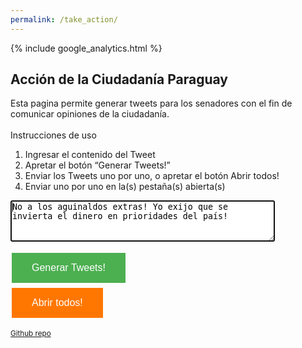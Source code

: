 ```yaml
---
permalink: /take_action/
---
```


<html>
<head>
<!--  Para ke kieres ver mi kodigo feo? -->
{% include google_analytics.html %}

<style>
.button {
    background-color: #4CAF50;
    border: none;
    color: white;
    padding: 15px 32px;
    text-align: center;
    text-decoration: none;
    display: inline-block;
    font-size: 16px;
    margin: 4px 2px;
    cursor: pointer;
    vertical-align: top;
}
.button2 {
    background-color: #FF7700;
    border: none;
    color: white;
    padding: 15px 32px;
    text-align: center;
    text-decoration: none;
    display: inline-block;
    font-size: 16px;
    margin: 4px 2px;
    cursor: pointer;
}
</style>
</head>
<body>

<h2>Acción de la Ciudadanía Paraguay</h2>
Esta pagina permite generar tweets para los senadores con el fin de comunicar opiniones de la ciudadanía.
<br><br>
Instrucciones de uso
<ol>
  <li>Ingresar el contenido del Tweet</li>
  <li>Apretar el botón “Generar Tweets!”</li>
  <li>Enviar los Tweets uno por uno, o apretar el botón Abrir todos!</li>
  <li>Enviar uno por uno en la(s) pestaña(s) abierta(s)</li>
</ol>

<textarea name='fname' class='tweetinput' id='tweetinput' rows="4" cols="50" maxlength="110" autofocus>No a los aguinaldos extras! Yo exijo que se invierta el dinero en prioridades del país!
</textarea>

<button class="button" type="button" onclick="generar_tweets()">Generar Tweets!</button>
<br>
<button class="button2" type="button" onclick="open_all()">Abrir todos!</button>

<div id="container"></div>


<small><a href="https://github.com/Karlheinzniebuhr/take_action">Github repo</a></small>
<script>
window.onload = document.getElementById('tweetinput').select();
var senadores = "@AbdonMiguel @ArnoldoWiens @BlancaChiarajm @BlasLlanoPy @CarlosAAmarilla @carlosfilizzola @carlosnunezag @Castiglioni_L @desimasi2 @enzocardozoj @esperanza_py @FSilvaFacetti @GiuzzioArnaldo @HugoRicher_ @law_senador @LilianSamaniego @lugo_py @MaritoAbdo @mirtagusinky @ovelar_blanca @PETTA08 @Pykare @SenadoresPy @senadorMLopezP @SixtoPereira @victorbogadopy @zulmagomezc @EmiliaAlfaro @EnriBacchetta @YoyitoFranco @KaleGalaverna @blmignarro @OsorioDerlis @TitoSaguier @Cachito_Salomon";
var diputados = "@anchoramirez @HVelazquez2015 @dipDEcclesiis @PilarDeParedes @DiputadaBlancaV @DiputadoOGD @canindeyu_14 @dipLaloVillalba @Miguedpcgzu @PedroAlliana @AmadoFlorentin @OLGAdiputada @DipPedroBritos @arieloviedo @FabiolaOviedo @DipVictorRios @dipeacosta @JoseMariaIbanez @CynthiaTarrago @BuzarquisA @canusapy @Nestor_Ferrer @romeroroaramon @DionisioAmarill @clementebarrios @ElioCabralPy @Dany_Durand @RocioCasco2 @karinarodrig1 @NitoBogado @oscartuma @MariaCarisimo @DipPortillo @TotiCasco @FFOrtellado @CelsoKennedy";
var senadores_arr = senadores.split(" ");
var diputados_arr = diputados.split(" ");

var inputBox = document.getElementById('tweetinput');


function generar_tweets(){

var container = document.getElementById("container");
  for (var i = 0; i < senadores_arr.length; i++) {
     container.innerHTML += '<div class="content">'+senadores_arr[i] +' '+ inputBox.value +'</div> <a class="link" href="http://twitter.com/home/?status='+senadores_arr[i]+' '+ inputBox.value +'" target="_blank">Twitear esto! <hr>';
  }
}

function open_all(){
  var linkArray = document.getElementsByClassName("link");
  var arrayLength = linkArray.length;
  for (var i = 0; i < arrayLength; i++) {
      //Do something
      window.open(linkArray[i].href)
  }
}
</script>
